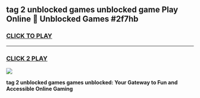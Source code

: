 
## tag 2 unblocked games unblocked game Play Online 👋 Unblocked Games #2f7hb
<h3>
<a href="https://premium.freeplayer.one?title=tag_2_unblocked_games&ref=21F">CLICK TO PLAY</a></h3>
<hr>

<h3>
<a href="https://premium.freeplayer.one?title=tag_2_unblocked_games&ref=21F">CLICK 2 PLAY</a>
  
</h3>

<a href="https://premium.freeplayer.one?title=tag_2_unblocked_games&ref=21F/"><img src="https://clearcache.store/games.png"></a>


**tag 2 unblocked games games unblocked: Your Gateway to Fun and Accessible Online Gaming**
